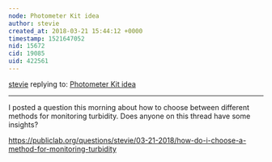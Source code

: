 ```yaml
---
node: Photometer Kit idea 
author: stevie
created_at: 2018-03-21 15:44:12 +0000
timestamp: 1521647052
nid: 15672
cid: 19085
uid: 422561
---
```




[stevie](../profile/stevie) replying to: [Photometer Kit idea ](../notes/programmer1200/02-03-2018/photometer-kit-idea)

----
I posted a question this morning about how to choose between different methods for monitoring turbidity. Does anyone on this thread have some insights? 

https://publiclab.org/questions/stevie/03-21-2018/how-do-i-choose-a-method-for-monitoring-turbidity